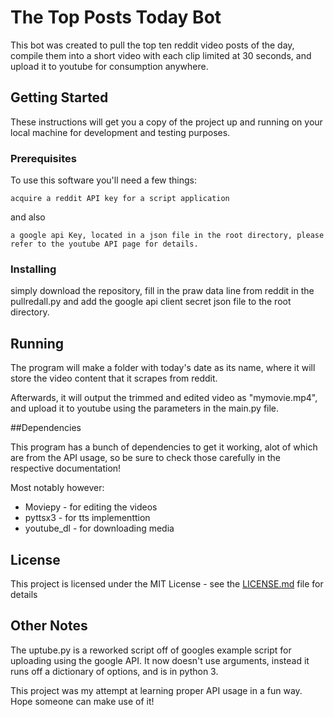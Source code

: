 # The Top Posts Today Bot

This bot was created to pull the top ten reddit video posts of the day, compile them into a short video with each clip limited at 30 seconds, and upload it to youtube for consumption anywhere. 

## Getting Started

These instructions will get you a copy of the project up and running on your local machine for development and testing purposes.

### Prerequisites

To use this software you'll need a few things:
```
acquire a reddit API key for a script application
```
and also
```
a google api Key, located in a json file in the root directory, please refer to the youtube API page for details. 
```

### Installing

simply download the repository, fill in the praw data line from reddit in the pullredall.py and add the google api client secret json file to the root directory. 

## Running

The program will make a folder with today's date as its name, where it will store the video content that it scrapes from reddit.

Afterwards, it will output the trimmed and edited video as "mymovie.mp4", and upload it to youtube using the parameters in the main.py file. 

##Dependencies

This program has a bunch of dependencies to get it working, alot of which are from the API usage, so be sure to check those carefully in the respective documentation!

Most notably however:
* Moviepy - for editing the videos
* pyttsx3 - for tts implementtion
* youtube_dl - for downloading media


## License

This project is licensed under the MIT License - see the [LICENSE.md](LICENSE.md) file for details

## Other Notes

The uptube.py is a reworked script off of googles example script for uploading using the google API. It now doesn't use arguments, instead it runs off a dictionary of options, and is in python 3.

This project was my attempt at learning proper API usage in a fun way. Hope someone can make use of it!
